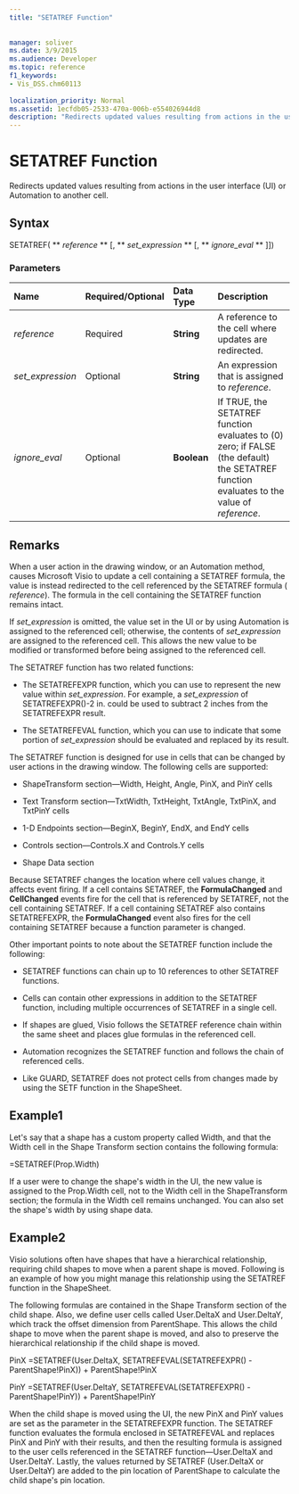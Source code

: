 ```yaml
---
title: "SETATREF Function"
 
 
manager: soliver
ms.date: 3/9/2015
ms.audience: Developer
ms.topic: reference
f1_keywords:
- Vis_DSS.chm60113
 
localization_priority: Normal
ms.assetid: 1ecfdb05-2533-470a-006b-e554026944d8
description: "Redirects updated values resulting from actions in the user interface (UI) or Automation to another cell."
---
```


# SETATREF Function

Redirects updated values resulting from actions in the user interface (UI) or Automation to another cell. 
  
## Syntax

SETATREF( ** *reference* ** [, ** *set_expression* ** [, ** *ignore_eval* ** ]]) 
  
### Parameters

|**Name**|**Required/Optional**|**Data Type**|**Description**|
|:-----|:-----|:-----|:-----|
| _reference_ <br/> |Required  <br/> |**String** <br/> |A reference to the cell where updates are redirected.  <br/> |
| _set_expression_ <br/> |Optional  <br/> |**String** <br/> |An expression that is assigned to  _reference_.  <br/> |
| _ignore_eval_ <br/> |Optional  <br/> |**Boolean** <br/> |If TRUE, the SETATREF function evaluates to (0) zero; if FALSE (the default) the SETATREF function evaluates to the value of  _reference_.  <br/> |
   
## Remarks

When a user action in the drawing window, or an Automation method, causes Microsoft Visio to update a cell containing a SETATREF formula, the value is instead redirected to the cell referenced by the SETATREF formula ( _reference_). The formula in the cell containing the SETATREF function remains intact.
  
If  _set_expression_ is omitted, the value set in the UI or by using Automation is assigned to the referenced cell; otherwise, the contents of  _set_expression_ are assigned to the referenced cell. This allows the new value to be modified or transformed before being assigned to the referenced cell. 
  
The SETATREF function has two related functions: 
  
- The SETATREFEXPR function, which you can use to represent the new value within  _set_expression_. For example, a  _set_expression_ of SETATREFEXPR()-2 in. could be used to subtract 2 inches from the SETATREFEXPR result. 
    
- The SETATREFEVAL function, which you can use to indicate that some portion of  _set_expression_ should be evaluated and replaced by its result. 
    
The SETATREF function is designed for use in cells that can be changed by user actions in the drawing window. The following cells are supported:
  
- ShapeTransform section—Width, Height, Angle, PinX, and PinY cells
    
- Text Transform section—TxtWidth, TxtHeight, TxtAngle, TxtPinX, and TxtPinY cells
    
- 1-D Endpoints section—BeginX, BeginY, EndX, and EndY cells
    
- Controls section—Controls.X and Controls.Y cells
    
- Shape Data section
    
Because SETATREF changes the location where cell values change, it affects event firing. If a cell contains SETATREF, the **FormulaChanged** and **CellChanged** events fire for the cell that is referenced by SETATREF, not the cell containing SETATREF. If a cell containing SETATREF also contains SETATREFEXPR, the **FormulaChanged** event also fires for the cell containing SETATREF because a function parameter is changed. 
  
Other important points to note about the SETATREF function include the following:
  
- SETATREF functions can chain up to 10 references to other SETATREF functions. 
    
- Cells can contain other expressions in addition to the SETATREF function, including multiple occurrences of SETATREF in a single cell.
    
- If shapes are glued, Visio follows the SETATREF reference chain within the same sheet and places glue formulas in the referenced cell. 
    
- Automation recognizes the SETATREF function and follows the chain of referenced cells. 
    
- Like GUARD, SETATREF does not protect cells from changes made by using the SETF function in the ShapeSheet.
    
## Example1

Let's say that a shape has a custom property called Width, and that the Width cell in the Shape Transform section contains the following formula:
  
=SETATREF(Prop.Width)
  
If a user were to change the shape's width in the UI, the new value is assigned to the Prop.Width cell, not to the Width cell in the ShapeTransform section; the formula in the Width cell remains unchanged. You can also set the shape's width by using shape data.
  
## Example2

Visio solutions often have shapes that have a hierarchical relationship, requiring child shapes to move when a parent shape is moved. Following is an example of how you might manage this relationship using the SETATREF function in the ShapeSheet. 
  
The following formulas are contained in the Shape Transform section of the child shape. Also, we define user cells called User.DeltaX and User.DeltaY, which track the offset dimension from ParentShape. This allows the child shape to move when the parent shape is moved, and also to preserve the hierarchical relationship if the child shape is moved.
  
PinX =SETATREF(User.DeltaX, SETATREFEVAL(SETATREFEXPR() - ParentShape!PinX)) + ParentShape!PinX
  
PinY =SETATREF(User.DeltaY, SETATREFEVAL(SETATREFEXPR() - ParentShape!PinY)) + ParentShape!PinY
  
When the child shape is moved using the UI, the new PinX and PinY values are set as the parameter in the SETATREFEXPR function. The SETATREF function evaluates the formula enclosed in SETATREFEVAL and replaces PinX and PinY with their results, and then the resulting formula is assigned to the user cells referenced in the SETATREF function—User.DeltaX and User.DeltaY. Lastly, the values returned by SETATREF (User.DeltaX or User.DeltaY) are added to the pin location of ParentShape to calculate the child shape's pin location.
  

